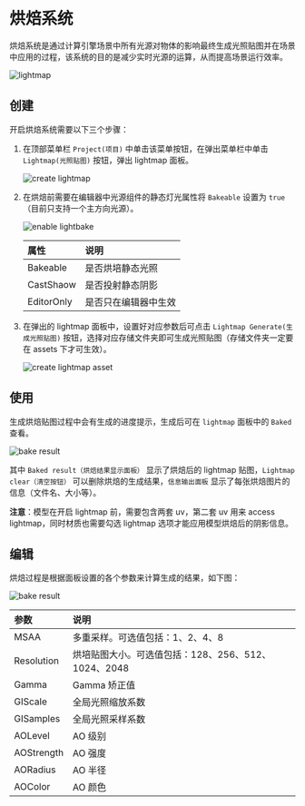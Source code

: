 # 烘焙系统

烘焙系统是通过计算引擎场景中所有光源对物体的影响最终生成光照贴图并在场景中应用的过程，该系统的目的是减少实时光源的运算，从而提高场景运行效率。

![lightmap](./images/bake.png)

## 创建

开启烘焙系统需要以下三个步骤：

1. 在顶部菜单栏 `Project(项目)` 中单击该菜单按钮，在弹出菜单栏中单击 `Lightmap(光照贴图)` 按钮，弹出 lightmap 面板。
   
    ![create lightmap](./images/bake_menu.png)

2. 在烘焙前需要在编辑器中光源组件的静态灯光属性将 `Bakeable` 设置为 `true`（目前只支持一个主方向光源）。
   
    ![enable lightbake](./images/bakeable.png)
	
	| 属性 | 说明 |
	| :--- | :--- |
	| Bakeable | 是否烘培静态光照 |
	| CastShaow | 是否投射静态阴影 |
	| EditorOnly | 是否只在编辑器中生效 |

3. 在弹出的 lightmap 面板中，设置好对应参数后可点击 `Lightmap Generate(生成光照贴图)` 按钮，选择对应存储文件夹即可生成光照贴图（存储文件夹一定要在 assets 下才可生效）。
   
    ![create lightmap asset](./images/lightmap_generate.png)

## 使用

生成烘焙贴图过程中会有生成的进度提示，生成后可在 `lightmap` 面板中的 `Baked` 查看。

![bake result](./images/lightmap_result.png)

其中 `Baked result（烘焙结果显示面板）` 显示了烘焙后的 lightmap 贴图，`Lightmap clear（清空按钮）` 可以删除烘焙的生成结果，`信息输出面板` 显示了每张烘焙图片的信息（文件名、大小等）。

**注意**：模型在开启 lightmap 前，需要包含两套 uv，第二套 uv 用来 access lightmap，同时材质也需要勾选 lightmap 选项才能应用模型烘焙后的阴影信息。

## 编辑

烘焙过程是根据面板设置的各个参数来计算生成的结果，如下图：

![bake result](./images/bake_param.png)

| 参数 | 说明 |
| :--- | :--- |
| MSAA | 多重采样。可选值包括：1、2、4、8 |
| Resolution | 烘培贴图大小。可选值包括：128、256、512、1024、2048 |
| Gamma | Gamma 矫正值 |
| GIScale | 全局光照缩放系数 |
| GISamples | 全局光照采样系数 |
| AOLevel | AO 级别 |
| AOStrength | AO 强度 |
| AORadius | AO 半径 |
| AOColor | AO 颜色 |
